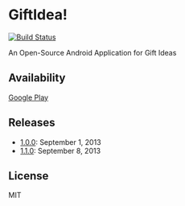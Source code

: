 GiftIdea!
=========
[![Build Status](http://build.sgrailways.com/buildStatus/icon?job=giftidea)](http://build.sgrailways.com/job/giftidea/)

An Open-Source Android Application for Gift Ideas

Availability
------------
[Google Play][play]


Releases
--------
* [1.0.0][1.0]: September 1, 2013
* [1.1.0][1.1]: September 8, 2013


License
-------
MIT

[play]: https://play.google.com/store/apps/details?id=com.sgrailways.giftidea
[1.0]: http://sghill.blogspot.com/2013/09/giftidea-100.html
[1.1]: http://sghill.blogspot.com/2013/09/giftidea-110.html

